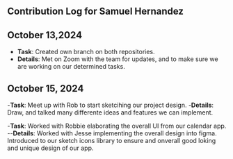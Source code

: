 ## Contribution Log for Samuel Hernandez

## October 13,2024

- **Task**: Created own branch on both repositories. 
- **Details**: Met on Zoom with the team for updates, and to make sure we are working on our determined tasks.

## October 15, 2024

-**Task**: Meet up with Rob to start sketcihing our project design. -**Details**: Draw, and talked many differente ideas and features we can implement.

-**Task**: Worked with Robbie elaborating the overall UI from our calendar app.  
--**Details**: Worked with Jesse implementing the overall design into figma. Introduced to our sketch icons library to ensure and onverall good loking and unique design of our app.
